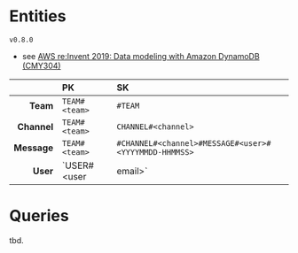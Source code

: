 # Entities

`v0.8.0`

- see [AWS re:Invent 2019: Data modeling with Amazon DynamoDB (CMY304)](https://youtu.be/DIQVJqiSUkE?t=1651)

|             | PK                  | SK                                                    |
| ----------: | :------------------ | :---------------------------------------------------- |
|    **Team** | `TEAM#<team>`       | `#TEAM`                                               |
| **Channel** | `TEAM#<team>`       | `CHANNEL#<channel>`                                   |
| **Message** | `TEAM#<team>`       | `#CHANNEL#<channel>#MESSAGE#<user>#<YYYYMMDD-HHMMSS>` |
|    **User** | `USER#<user|email>` | `#USER`                                               |

# Queries

tbd.
